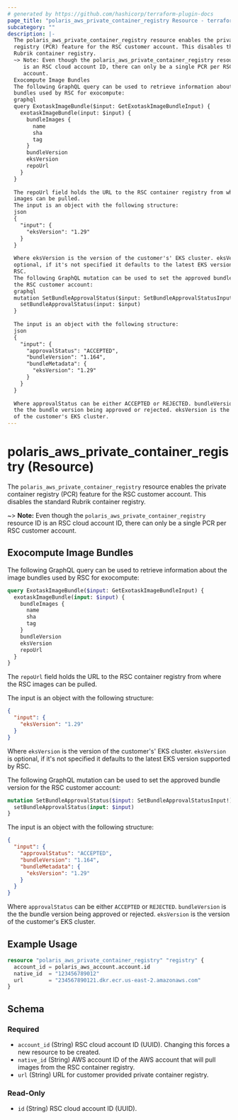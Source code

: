 ```yaml
---
# generated by https://github.com/hashicorp/terraform-plugin-docs
page_title: "polaris_aws_private_container_registry Resource - terraform-provider-polaris"
subcategory: ""
description: |-
  The polaris_aws_private_container_registry resource enables the private container
  registry (PCR) feature for the RSC customer account. This disables the standard
  Rubrik container registry.
  ~> Note: Even though the polaris_aws_private_container_registry resource ID
     is an RSC cloud account ID, there can only be a single PCR per RSC customer
     account.
  Exocompute Image Bundles
  The following GraphQL query can be used to retrieve information about the image
  bundles used by RSC for exocompute:
  graphql
  query ExotaskImageBundle($input: GetExotaskImageBundleInput) {
    exotaskImageBundle(input: $input) {
      bundleImages {
        name
        sha
        tag
      }
      bundleVersion
      eksVersion
      repoUrl
    }
  }
  
  The repoUrl field holds the URL to the RSC container registry from where the RSC
  images can be pulled.
  The input is an object with the following structure:
  json
  {
    "input": {
      "eksVersion": "1.29"
    }
  }
  
  Where eksVersion is the version of the customer's' EKS cluster. eksVersion is
  optional, if it's not specified it defaults to the latest EKS version supported by
  RSC.
  The following GraphQL mutation can be used to set the approved bundle version for
  the RSC customer account:
  graphql
  mutation SetBundleApprovalStatus($input: SetBundleApprovalStatusInput!) {
    setBundleApprovalStatus(input: $input)
  }
  
  The input is an object with the following structure:
  json
  {
    "input": {
      "approvalStatus": "ACCEPTED",
      "bundleVersion": "1.164",
      "bundleMetadata": {
        "eksVersion": "1.29"
      }
    }
  }
  
  Where approvalStatus can be either ACCEPTED or REJECTED. bundleVersion is
  the the bundle version being approved or rejected. eksVersion is the version
  of the customer's EKS cluster.
---
```


# polaris_aws_private_container_registry (Resource)

The `polaris_aws_private_container_registry` resource enables the private container
registry (PCR) feature for the RSC customer account. This disables the standard
Rubrik container registry.

~> **Note:** Even though the `polaris_aws_private_container_registry` resource ID
   is an RSC cloud account ID, there can only be a single PCR per RSC customer
   account.

## Exocompute Image Bundles
The following GraphQL query can be used to retrieve information about the image
bundles used by RSC for exocompute:
```graphql
query ExotaskImageBundle($input: GetExotaskImageBundleInput) {
  exotaskImageBundle(input: $input) {
    bundleImages {
      name
      sha
      tag
    }
    bundleVersion
    eksVersion
    repoUrl
  }
}
```
The `repoUrl` field holds the URL to the RSC container registry from where the RSC
images can be pulled.

The input is an object with the following structure:
```json
{
  "input": {
    "eksVersion": "1.29"
  }
}
```
Where `eksVersion` is the version of the customer's' EKS cluster. `eksVersion` is
optional, if it's not specified it defaults to the latest EKS version supported by
RSC.

The following GraphQL mutation can be used to set the approved bundle version for
the RSC customer account:
```graphql
mutation SetBundleApprovalStatus($input: SetBundleApprovalStatusInput!) {
  setBundleApprovalStatus(input: $input)
}
```
The input is an object with the following structure:
```json
{
  "input": {
    "approvalStatus": "ACCEPTED",
    "bundleVersion": "1.164",
    "bundleMetadata": {
      "eksVersion": "1.29"
    }
  }
}
```
Where `approvalStatus` can be either `ACCEPTED` or `REJECTED`. `bundleVersion` is
the the bundle version being approved or rejected. `eksVersion` is the version
of the customer's EKS cluster.

## Example Usage

```terraform
resource "polaris_aws_private_container_registry" "registry" {
  account_id = polaris_aws_account.account.id
  native_id  = "123456789012"
  url        = "234567890121.dkr.ecr.us-east-2.amazonaws.com"
}
```

<!-- schema generated by tfplugindocs -->
## Schema

### Required

- `account_id` (String) RSC cloud account ID (UUID). Changing this forces a new resource to be created.
- `native_id` (String) AWS account ID of the AWS account that will pull images from the RSC container registry.
- `url` (String) URL for customer provided private container registry.

### Read-Only

- `id` (String) RSC cloud account ID (UUID).
